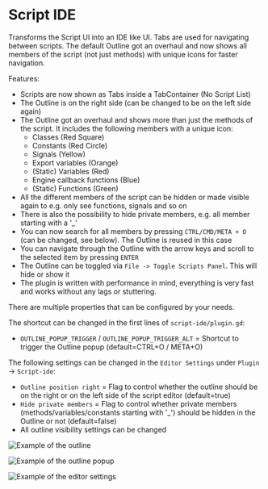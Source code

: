# Script IDE

Transforms the Script UI into an IDE like UI. Tabs are used for navigating between scripts. The default Outline got an overhaul and now shows all members of the script (not just methods) with unique icons for faster navigation.

Features:
- Scripts are now shown as Tabs inside a TabContainer (No Script List)
- The Outline is on the right side (can be changed to be on the left side again)
- The Outline got an overhaul and shows more than just the methods of the script. It includes the following members with a unique icon:
	- Classes (Red Square)
	- Constants (Red Circle)
	- Signals (Yellow)
	- Export variables (Orange)
	- (Static) Variables (Red)
	- Engine callback functions (Blue)
	- (Static) Functions (Green)
- All the different members of the script can be hidden or made visible again to e.g. only see functions, signals and so on
- There is also the possibility to hide private members, e.g. all member starting with a '_'
- You can now search for all members by pressing `CTRL/CMD/META + O` (can be changed, see below). The Outline is reused in this case
- You can navigate through the Outline with the arrow keys and scroll to the selected item by pressing `ENTER`
- The Outline can be toggled via `File -> Toggle Scripts Panel`. This will hide or show it
- The plugin is written with performance in mind, everything is very fast and works without any lags or stuttering.

There are multiple properties that can be configured by your needs.

The shortcut can be changed in the first lines of `script-ide/plugin.gd`:
- `OUTLINE_POPUP_TRIGGER` / `OUTLINE_POPUP_TRIGGER_ALT` = Shortcut to trigger the Outline popup (default=CTRL+O / META+O)

The following settings can be changed in the `Editor Settings` under `Plugin` -> `Script-ide`:
- `Outline position right` = Flag to control whether the outline should be on the right or on the left side of the script editor (default=true)
- `Hide private members` = Flag to control whether private members (methods/variables/constants starting with '_') should be hidden in the Outline or not (default=false)
- All outline visibility settings can be changed

![Example of the outline](https://github.com/godotengine/godot/assets/66004280/30d04924-ba53-415d-b796-92b2fc086ff9)

![Example of the outline popup](https://github.com/godotengine/godot/assets/66004280/cad0e00e-dbb6-4d3d-980b-c36da6af2cb8)

![Example of the editor settings](https://github.com/godotengine/godot/assets/66004280/a4cb5578-1241-417b-bbce-a4d1db5de94c)
